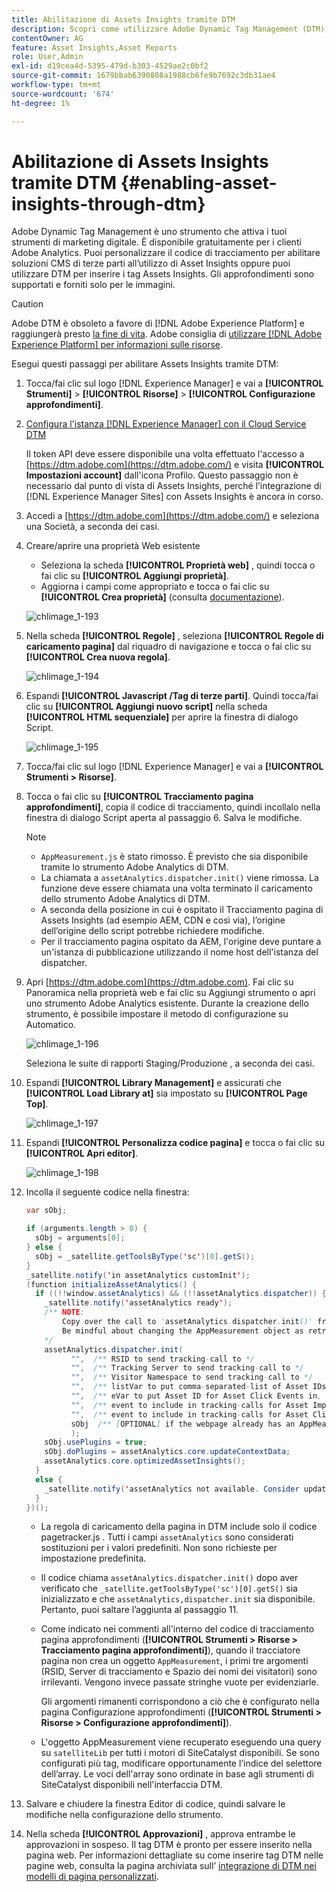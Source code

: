 ```yaml
---
title: Abilitazione di Assets Insights tramite DTM
description: Scopri come utilizzare Adobe Dynamic Tag Management (DTM) per abilitare Assets Insights.
contentOwner: AG
feature: Asset Insights,Asset Reports
role: User,Admin
exl-id: d19cea4d-5395-479d-b303-4529ae2c0bf2
source-git-commit: 1679bbab6390808a1988cb6fe9b7692c3db31ae4
workflow-type: tm+mt
source-wordcount: '674'
ht-degree: 1%

---
```


# Abilitazione di Assets Insights tramite DTM {#enabling-asset-insights-through-dtm}

Adobe Dynamic Tag Management è uno strumento che attiva i tuoi strumenti di marketing digitale. È disponibile gratuitamente per i clienti Adobe Analytics. Puoi personalizzare il codice di tracciamento per abilitare soluzioni CMS di terze parti all’utilizzo di Asset Insights oppure puoi utilizzare DTM per inserire i tag Assets Insights. Gli approfondimenti sono supportati e forniti solo per le immagini.

>[!CAUTION]
>
>Adobe DTM è obsoleto a favore di [!DNL Adobe Experience Platform] e raggiungerà presto [la fine di vita](https://medium.com/launch-by-adobe/dtm-plans-for-a-sunset-3c6aab003a6f). Adobe consiglia di [utilizzare [!DNL Adobe Experience Platform] per informazioni sulle risorse](https://experienceleague.adobe.com/docs/experience-manager-learn/assets/advanced/asset-insights-launch-tutorial.html).

Esegui questi passaggi per abilitare Assets Insights tramite DTM:

1. Tocca/fai clic sul logo [!DNL Experience Manager] e vai a **[!UICONTROL Strumenti]** > **[!UICONTROL Risorse]** > **[!UICONTROL Configurazione approfondimenti]**.
1. [Configura l&#39;istanza [!DNL Experience Manager] con il Cloud Service DTM](../sites-administering/dtm.md)

   Il token API deve essere disponibile una volta effettuato l&#39;accesso a [https://dtm.adobe.com](https://dtm.adobe.com/) e visita **[!UICONTROL Impostazioni account]** dall&#39;icona Profilo. Questo passaggio non è necessario dal punto di vista di Assets Insights, perché l’integrazione di [!DNL Experience Manager Sites] con Assets Insights è ancora in corso.

1. Accedi a [https://dtm.adobe.com](https://dtm.adobe.com/) e seleziona una Società, a seconda dei casi.
1. Creare/aprire una proprietà Web esistente

   * Seleziona la scheda **[!UICONTROL Proprietà web]** , quindi tocca o fai clic su **[!UICONTROL Aggiungi proprietà]**.
   * Aggiorna i campi come appropriato e tocca o fai clic su **[!UICONTROL Crea proprietà]** (consulta [documentazione](https://helpx.adobe.com/experience-manager/using/dtm.html)).

   ![chlimage_1-193](assets/chlimage_1-193.png)

1. Nella scheda **[!UICONTROL Regole]** , seleziona **[!UICONTROL Regole di caricamento pagina]** dal riquadro di navigazione e tocca o fai clic su **[!UICONTROL Crea nuova regola]**.

   ![chlimage_1-194](assets/chlimage_1-194.png)

1. Espandi **[!UICONTROL Javascript /Tag di terze parti]**. Quindi tocca/fai clic su **[!UICONTROL Aggiungi nuovo script]** nella scheda **[!UICONTROL HTML sequenziale]** per aprire la finestra di dialogo Script.

   ![chlimage_1-195](assets/chlimage_1-195.png)

1. Tocca/fai clic sul logo [!DNL Experience Manager] e vai a **[!UICONTROL Strumenti > Risorse]**.
1. Tocca o fai clic su **[!UICONTROL Tracciamento pagina approfondimenti]**, copia il codice di tracciamento, quindi incollalo nella finestra di dialogo Script aperta al passaggio 6. Salva le modifiche.

   >[!NOTE]
   >
   >* `AppMeasurement.js` è stato rimosso. È previsto che sia disponibile tramite lo strumento Adobe Analytics di DTM.
   >* La chiamata a `assetAnalytics.dispatcher.init()` viene rimossa. La funzione deve essere chiamata una volta terminato il caricamento dello strumento Adobe Analytics di DTM.
   >* A seconda della posizione in cui è ospitato il Tracciamento pagina di Assets Insights (ad esempio AEM, CDN e così via), l’origine dell’origine dello script potrebbe richiedere modifiche.
   >* Per il tracciamento pagina ospitato da AEM, l&#39;origine deve puntare a un&#39;istanza di pubblicazione utilizzando il nome host dell&#39;istanza del dispatcher.


1. Apri [https://dtm.adobe.com](https://dtm.adobe.com). Fai clic su Panoramica nella proprietà web e fai clic su Aggiungi strumento o apri uno strumento Adobe Analytics esistente. Durante la creazione dello strumento, è possibile impostare il metodo di configurazione su Automatico.

   ![chlimage_1-196](assets/chlimage_1-196.png)

   Seleziona le suite di rapporti Staging/Produzione , a seconda dei casi.

1. Espandi **[!UICONTROL Library Management]** e assicurati che **[!UICONTROL Load Library at]** sia impostato su **[!UICONTROL Page Top]**.

   ![chlimage_1-197](assets/chlimage_1-197.png)

1. Espandi **[!UICONTROL Personalizza codice pagina]** e tocca o fai clic su **[!UICONTROL Apri editor]**.

   ![chlimage_1-198](assets/chlimage_1-198.png)

1. Incolla il seguente codice nella finestra:

   ```java
   var sObj;
   
   if (arguments.length > 0) {
     sObj = arguments[0];
   } else {
     sObj = _satellite.getToolsByType('sc')[0].getS();
   }
   _satellite.notify('in assetAnalytics customInit');
   (function initializeAssetAnalytics() {
     if ((!!window.assetAnalytics) && (!!assetAnalytics.dispatcher)) {
       _satellite.notify('assetAnalytics ready');
       /** NOTE:
           Copy over the call to 'assetAnalytics.dispatcher.init()' from Assets Pagetracker
           Be mindful about changing the AppMeasurement object as retrieved above.
       */
       assetAnalytics.dispatcher.init(
             "",  /** RSID to send tracking-call to */
             "",  /** Tracking Server to send tracking-call to */
             "",  /** Visitor Namespace to send tracking-call to */
             "",  /** listVar to put comma-separated-list of Asset IDs for Asset Impression Events in tracking-call, e.g. 'listVar1' */
             "",  /** eVar to put Asset ID for Asset Click Events in, e.g. 'eVar3' */
             "",  /** event to include in tracking-calls for Asset Impression Events, e.g. 'event8' */
             "",  /** event to include in tracking-calls for Asset Click Events, e.g. 'event7' */
             sObj  /** [OPTIONAL] if the webpage already has an AppMeasurement object, please include the object here. If unspecified, Pagetracker Core shall create its own AppMeasurement object */
             );
       sObj.usePlugins = true;
       sObj.doPlugins = assetAnalytics.core.updateContextData;
       assetAnalytics.core.optimizedAssetInsights();
     }
     else {
       _satellite.notify('assetAnalytics not available. Consider updating the Custom Page Code', 4);
     }
   })();
   ```

   * La regola di caricamento della pagina in DTM include solo il codice pagetracker.js . Tutti i campi `assetAnalytics` sono considerati sostituzioni per i valori predefiniti. Non sono richieste per impostazione predefinita.
   * Il codice chiama `assetAnalytics.dispatcher.init()` dopo aver verificato che `_satellite.getToolsByType('sc')[0].getS()` sia inizializzato e che `assetAnalytics,dispatcher.init` sia disponibile. Pertanto, puoi saltare l’aggiunta al passaggio 11.
   * Come indicato nei commenti all&#39;interno del codice di tracciamento pagina approfondimenti (**[!UICONTROL Strumenti > Risorse > Tracciamento pagina approfondimenti]**), quando il tracciatore pagina non crea un oggetto `AppMeasurement`, i primi tre argomenti (RSID, Server di tracciamento e Spazio dei nomi dei visitatori) sono irrilevanti. Vengono invece passate stringhe vuote per evidenziarle.

      Gli argomenti rimanenti corrispondono a ciò che è configurato nella pagina Configurazione approfondimenti (**[!UICONTROL Strumenti > Risorse > Configurazione approfondimenti]**).

   * L&#39;oggetto AppMeasurement viene recuperato eseguendo una query su `satelliteLib` per tutti i motori di SiteCatalyst disponibili. Se sono configurati più tag, modificare opportunamente l’indice del selettore dell’array. Le voci dell&#39;array sono ordinate in base agli strumenti di SiteCatalyst disponibili nell&#39;interfaccia DTM.

1. Salvare e chiudere la finestra Editor di codice, quindi salvare le modifiche nella configurazione dello strumento.
1. Nella scheda **[!UICONTROL Approvazioni]** , approva entrambe le approvazioni in sospeso. Il tag DTM è pronto per essere inserito nella pagina web. Per informazioni dettagliate su come inserire tag DTM nelle pagine web, consulta la pagina archiviata sull’ [integrazione di DTM nei modelli di pagina personalizzati](https://web.archive.org/web/20180816221834/https://blogs.adobe.com/experiencedelivers/experience-management/integrating-dtm-custom-aem6-page-template).
